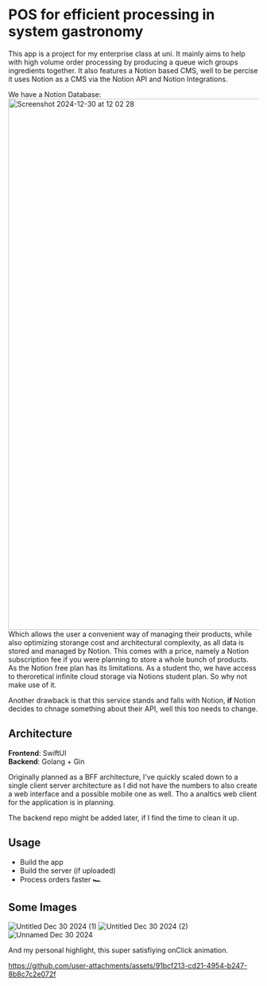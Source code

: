 # POS for efficient processing in system gastronomy
This app is a project for my enterprise class at uni. 
It mainly aims to help with high volume order processing by producing a queue wich groups ingredients together.
It also features a Notion based CMS, well to be percise it uses Notion as a CMS via the Notion API and Notion Integrations.

We have a Notion Database:
<img width="1067" alt="Screenshot 2024-12-30 at 12 02 28" src="https://github.com/user-attachments/assets/3ead3379-7db9-44fe-ae45-9bd489b1613c" />
Which allows the user a convenient way of managing their products, while also optimizing storange cost and architectural complexity, as all data is stored and managed by Notion.
This comes with a price, namely a Notion subscription fee if you were planning to store a whole bunch of products. As the Notion free plan has its limitations. 
As a student tho, we have access to theroretical infinite cloud storage via Notions student plan. So why not make use of it. 

Another drawback is that this service stands and falls with Notion, **if** Notion decides to chnage something about their API, well this too needs to change. 

## Architecture
**Frontend**: SwiftUI <br>
**Backend**: Golang + Gin

Originally planned as a BFF architecture, I've quickly scaled down to a single client server architecture as I did not have the numbers to also create a web interface and a possible mobile one as well. Tho a analtics web client for the application is in planning.

The backend repo might be added later, if I find the time to clean it up.

## Usage
- Build the app
- Build the server (if uploaded)
- Process orders faster 🏎️

## Some Images
![Untitled Dec 30 2024 (1)](https://github.com/user-attachments/assets/91bba486-bf62-46d7-a1e7-754731a84526)
![Untitled Dec 30 2024 (2)](https://github.com/user-attachments/assets/d1902968-a714-4d4a-a91f-1c48e62090d2)
![Unnamed Dec 30 2024](https://github.com/user-attachments/assets/e565920c-9b93-4466-b7a4-7396b63ac673)

And my personal highlight, this super satisfiying onClick animation.
<br>

https://github.com/user-attachments/assets/91bcf213-cd21-4954-b247-8b8c7c2e072f
